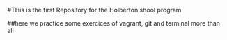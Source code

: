 #THis is the first Repository for the Holberton shool program

##here we practice some exercices of vagrant, git and terminal more than all